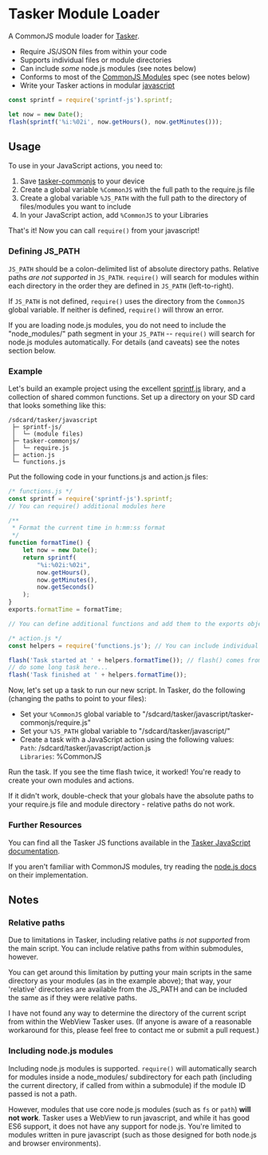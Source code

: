 Tasker Module Loader
====================

A CommonJS module loader for [Tasker](http://tasker.dinglisch.net/).

* Require JS/JSON files from within your code
* Supports individual files or module directories
* Can include *some* node.js modules (see notes below)
* Conforms to most of the [CommonJS Modules](http://wiki.commonjs.org/wiki/Modules/1.1) spec (see notes below)
* Write your Tasker actions in modular [javascript](http://tasker.dinglisch.net/userguide/en/javascript.html)

```js
const sprintf = require('sprintf-js').sprintf;

let now = new Date();
flash(sprintf('%i:%02i', now.getHours(), now.getMinutes()));
```

Usage
-----

To use in your JavaScript actions, you need to:

1. Save [tasker-commonjs](https://github.com/MageLuingil/tasker-commonjs/archive/master.zip) to your device
2. Create a global variable `%CommonJS` with the full path to the require.js file
3. Create a global variable `%JS_PATH` with the full path to the directory of files/modules you want to include
4. In your JavaScript action, add `%CommonJS` to your Libraries

That's it! Now you can call `require()` from your javascript!

### Defining JS_PATH ###

`JS_PATH` should be a colon-delimited list of absolute directory paths. Relative paths *are not supported* in `JS_PATH`. `require()` will search for modules within each directory in the order they are defined in `JS_PATH` (left-to-right).

If `JS_PATH` is not defined, `require()` uses the directory from the `CommonJS` global variable. If neither is defined, `require()` will throw an error.

If you are loading node.js modules, you do not need to include the "node_modules/" path segment in your `JS_PATH` -- `require()` will search for node.js modules automatically. For details (and caveats) see the notes section below.

### Example ###

Let's build an example project using the excellent [sprintf.js](https://github.com/alexei/sprintf.js) library, and a collection of shared common functions. Set up a directory on your SD card that looks something like this:

```
/sdcard/tasker/javascript
 ├─ sprintf-js/
 │  └─ (module files)
 ├─ tasker-commonjs/
 │  └─ require.js
 ├─ action.js
 └─ functions.js
```

Put the following code in your functions.js and action.js files:

```js
/* functions.js */
const sprintf = require('sprintf-js').sprintf;
// You can require() additional modules here

/**
 * Format the current time in h:mm:ss format
 */
function formatTime() {
    let now = new Date();
    return sprintf(
        "%i:%02i:%02i",
        now.getHours(),
        now.getMinutes(),
        now.getSeconds()
    );
}
exports.formatTime = formatTime;

// You can define additional functions and add them to the exports object here
```

```js
/* action.js */
const helpers = require('functions.js'); // You can include individual files as well as module directories

flash('Task started at ' + helpers.formatTime()); // flash() comes from the Tasker JS API
// do some long task here...
flash('Task finished at ' + helpers.formatTime());
```

Now, let's set up a task to run our new script. In Tasker, do the following (changing the paths to point to your files):
* Set your `%CommonJS` global variable to "/sdcard/tasker/javascript/tasker-commonjs/require.js"
* Set your `%JS_PATH` global variable to "/sdcard/tasker/javascript/"
* Create a task with a JavaScript action using the following values:  
  `Path`: /sdcard/tasker/javascript/action.js  
  `Libraries`: %CommonJS  

Run the task. If you see the time flash twice, it worked! You're ready to create your own modules and actions.

If it didn't work, double-check that your globals have the absolute paths to your require.js file and module directory - relative paths do not work.

### Further Resources ###

You can find all the Tasker JS functions available in the [Tasker JavaScript documentation](http://tasker.dinglisch.net/userguide/en/javascript.html).

If you aren't familiar with CommonJS modules, try reading the [node.js docs](https://nodejs.org/api/modules.html) on their implementation.

Notes
-----

### Relative paths ###

Due to limitations in Tasker, including relative paths *is not supported* from the main script. You can include relative paths from within submodules, however.

You can get around this limitation by putting your main scripts in the same directory as your modules (as in the example above); that way, your 'relative' directories are available from the JS_PATH and can be included the same as if they were relative paths.

I have not found any way to determine the directory of the current script from within the WebView Tasker uses. (If anyone is aware of a reasonable workaround for this, please feel free to contact me or submit a pull request.)

### Including node.js modules ###

Including node.js modules is supported. `require()` will automatically search for modules inside a node_modules/ subdirectory for each path (including the current directory, if called from within a submodule) if the module ID passed is not a path.

However, modules that use core node.js modules (such as `fs` or `path`) **will not work**. Tasker uses a WebView to run javascript, and while it has good ES6 support, it does not have any support for node.js. You're limited to modules written in pure javascript (such as those designed for both node.js and browser environments).
